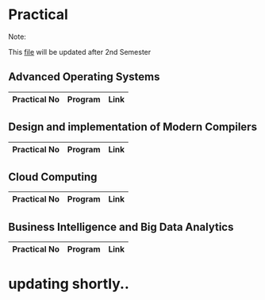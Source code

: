 # Practical
Note:

This [file](https://github.com/bhupendpatil/Practice/blob/master/Practical.md) will be updated after 2nd Semester

## Advanced Operating Systems
Practical No | Program | Link
-- | -- | --



## Design and implementation of Modern Compilers
Practical No | Program | Link
-- | -- | --


## Cloud Computing
Practical No | Program | Link
-- | -- | --


## Business Intelligence and Big Data Analytics
Practical No | Program | Link
-- | -- | --



# updating shortly..